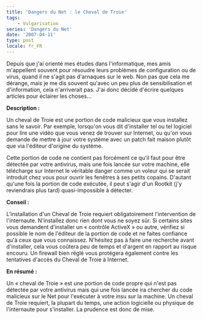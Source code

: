 ```yaml
---
title: 'Dangers du Net : le Cheval de Troie'
tags:
    - Vulgarisation
series: 'Dangers du Net'
date: '2007-04-11'
type: post
locale: fr_FR
---
```


Depuis que j'ai orienté mes études dans l'informatique, mes amis m'appellent souvent pour résoudre leurs problèmes de configuration ou de virus, quand il ne s'agit pas d'arnaques sur le web. Non pas que cela me dérange, mais je me dis souvent qu'avec un peu plus de sensibilisation et d'information, cela n'arriverait pas. J'ai donc décidé d'écrire quelques articles pour éclairer les choses…

<!-- more -->

**Description&nbsp;:**

Un cheval de Troie est une portion de code malicieux que vous installez sans le savoir. Par exemple, lorsqu'on vous dit d'installer tel ou tel logiciel pour lire une vidéo que vous venez de trouver sur Internet, ou qu'on vous demande de mettre à jour votre système avec un patch fait maison plutôt que via l'éditeur d'origine du système.

Cette portion de code ne contient pas forcément ce qu'il faut pour être détectée par votre antivirus, mais une fois lancée sur votre machine, elle télécharge sur Internet le véritable danger comme un voleur qui se serait introduit chez vous pour ouvrir les fenêtres à ses petits copains.
D'autant qu'une fois la portion de code exécutée, il peut s'agir d'un Rootkit (j'y reviendrais plus tard) quasi-impossible à détecter.

**Conseil&nbsp;:**

L'installation d'un Cheval de Troie requiert obligatoirement l'intervention de l'internaute. N'installez donc rien dont vous ne soyez sûr. Si certains sites vous demandent d'installer un «&nbsp;contrôle ActiveX&nbsp;» ou autre, vérifiez si possible le nom de l'éditeur de la portion de code et ne faites confiance qu'à ceux que vous connaissez. N'hésitez pas à faire une recherche avant d'installer, cela vous coûtera peu de temps et d'argent en rapport au risque encouru.
Un firewall bien réglé vous protégera également contre les tentatives d'accès du Cheval de Troie à Internet.

**En résumé&nbsp;:**

Un «&nbsp;cheval de Troie&nbsp;» est une portion de code propre qui n'est pas détectée par votre antivirus mais qui une fois lancée ira chercher du code malicieux sur le Net pour l'exécuter à votre insu sur la machine. Un cheval de Troie requiert, la plupart du temps, une action logicielle ou physique de l'internaute pour s'installer. La prudence est donc de mise.
